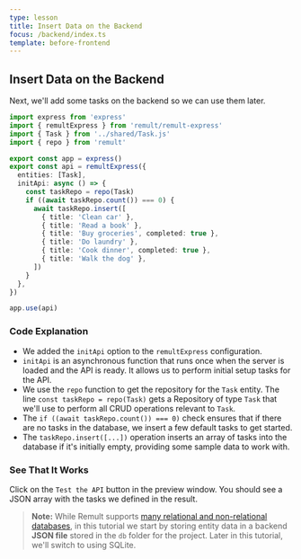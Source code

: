```yaml
---
type: lesson
title: Insert Data on the Backend
focus: /backend/index.ts
template: before-frontend
---
```


## Insert Data on the Backend

Next, we'll add some tasks on the backend so we can use them later.

```ts add={4,9-21}
import express from 'express'
import { remultExpress } from 'remult/remult-express'
import { Task } from '../shared/Task.js'
import { repo } from 'remult'

export const app = express()
export const api = remultExpress({
  entities: [Task],
  initApi: async () => {
    const taskRepo = repo(Task)
    if ((await taskRepo.count()) === 0) {
      await taskRepo.insert([
        { title: 'Clean car' },
        { title: 'Read a book' },
        { title: 'Buy groceries', completed: true },
        { title: 'Do laundry' },
        { title: 'Cook dinner', completed: true },
        { title: 'Walk the dog' },
      ])
    }
  },
})

app.use(api)
```

### Code Explanation

- We added the `initApi` option to the `remultExpress` configuration.
- `initApi` is an asynchronous function that runs once when the server is loaded and the API is ready. It allows us to perform initial setup tasks for the API.
- We use the `repo` function to get the repository for the `Task` entity. The line `const taskRepo = repo(Task)` gets a Repository of type `Task` that we'll use to perform all CRUD operations relevant to `Task`.
- The `if ((await taskRepo.count()) === 0)` check ensures that if there are no tasks in the database, we insert a few default tasks to get started.
- The `taskRepo.insert([...])` operation inserts an array of tasks into the database if it's initially empty, providing some sample data to work with.

### See That It Works

Click on the `Test the API` button in the preview window. You should see a JSON array with the tasks we defined in the result.

> **Note:** While Remult supports [many relational and non-relational databases](https://remult.dev/docs/databases.html), in this tutorial we start by storing entity data in a backend **JSON file** stored in the `db` folder for the project. Later in this tutorial, we'll switch to using SQLite.
